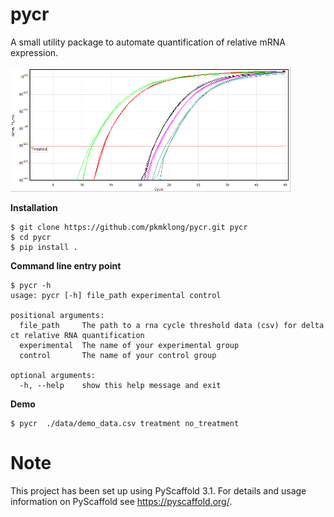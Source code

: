 pycr
====
A small utility package to automate quantification of relative mRNA expression.

<img src="https://github.com/patrickmlong/pycr/blob/master/images/Qpcr-cycling.png" height="200"  class="center" title="RNA amplification">

<b>Installation</b>

    $ git clone https://github.com/pkmklong/pycr.git pycr
    $ cd pycr
    $ pip install .


<b>Command line entry point</b>

    $ pycr -h
    usage: pycr [-h] file_path experimental control

    positional arguments:
      file_path     The path to a rna cycle threshold data (csv) for delta ct relative RNA quantification
      experimental  The name of your experimental group
      control       The name of your control group

    optional arguments:
      -h, --help    show this help message and exit
      

<b>Demo</b>

    $ pycr  ./data/demo_data.csv treatment no_treatment
    
Note
====

This project has been set up using PyScaffold 3.1. For details and usage
information on PyScaffold see https://pyscaffold.org/.

